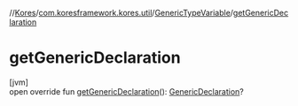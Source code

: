//[Kores](../../../index.md)/[com.koresframework.kores.util](../index.md)/[GenericTypeVariable](index.md)/[getGenericDeclaration](get-generic-declaration.md)

# getGenericDeclaration

[jvm]\
open override fun [getGenericDeclaration](get-generic-declaration.md)(): [GenericDeclaration](https://docs.oracle.com/javase/8/docs/api/java/lang/reflect/GenericDeclaration.html)?
